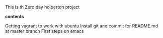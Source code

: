 This is th Zero day holberton project

__contents__

Getting vagrant to work with ubuntu
Install git and commit for README.md at master branch
First steps on emacs


